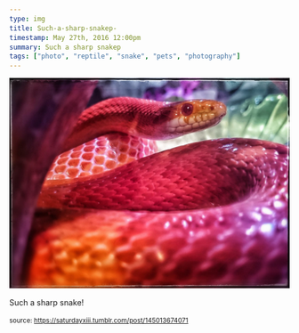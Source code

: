 ```yaml
---
type: img
title: Such-a-sharp-snakep-
timestamp: May 27th, 2016 12:00pm
summary: Such a sharp snakep 
tags: ["photo", "reptile", "snake", "pets", "photography"]
---
```

<img src="../media/145013674071.jpg"/>
                                                                                          
Such a sharp snake!
 
                                    
                
                
                
                
                                
<small>source: https://saturdayxiii.tumblr.com/post/145013674071</small>